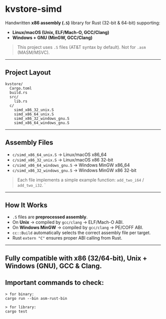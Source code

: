 
# kvstore-simd

Handwritten **x86 assembly (`.S`)** library for Rust (32-bit & 64-bit) supporting:

* **Linux/macOS (Unix, ELF/Mach-O, GCC/Clang)**
* **Windows + GNU (MinGW, GCC/Clang)**

> This project uses `.S` files (AT\&T syntax by default). Not for `.asm` (MASM/MSVC).

---

## Project Layout

```
kvstore/
  Cargo.toml
  build.rs
  src/
    lib.rs
  c/
    simd_x86_32_unix.S
    simd_x86_64_unix.S
    simd_x86_32_windows_gnu.S
    simd_x86_64_windows_gnu.S
```

---

## Assembly Files

* `c/simd_x86_64_unix.S` → Linux/macOS x86\_64
* `c/simd_x86_32_unix.S` → Linux/macOS x86 32-bit
* `c/simd_x86_64_windows_gnu.S` → Windows MinGW x86\_64
* `c/simd_x86_32_windows_gnu.S` → Windows MinGW x86 32-bit

> Each file implements a simple example function: `add_two_i64` / `add_two_i32`.
`

---

## How It Works

* `.S` files are **preprocessed assembly**.
* On **Unix** → compiled by `gcc/clang` → ELF/Mach-O ABI.
* On **Windows MinGW** → compiled by `gcc/clang` → PE/COFF ABI.
* `cc::Build` automatically selects the correct assembly file per target.
* Rust `extern "C"` ensures proper ABI calling from Rust.

---
Fully compatible with **x86 (32/64-bit)**, **Unix + Windows (GNU)**, **GCC & Clang**.
---

## Important commands to check:
```
> for binary:
cargo run --bin asm-rust-bin

> for library:
cargo test
```
